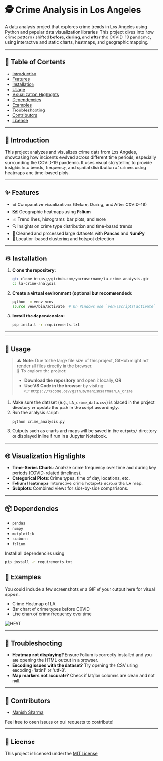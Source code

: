 # 🕵️ Crime Analysis in Los Angeles

A data analysis project that explores crime trends in Los Angeles using Python and popular data visualization libraries. This project dives into how crime patterns shifted **before**, **during**, and **after** the COVID-19 pandemic, using interactive and static charts, heatmaps, and geographic mapping.

---

## 📑 Table of Contents

- [Introduction](#introduction)
- [Features](#features)
- [Installation](#installation)
- [Usage](#usage)
- [Visualization Highlights](#visualization-highlights)
- [Dependencies](#dependencies)
- [Examples](#examples)
- [Troubleshooting](#troubleshooting)
- [Contributors](#contributors)
- [License](#license)

---

## 🧭 Introduction

This project analyzes and visualizes crime data from Los Angeles, showcasing how incidents evolved across different time periods, especially surrounding the COVID-19 pandemic. It uses visual storytelling to provide insights into trends, frequency, and spatial distribution of crimes using heatmaps and time-based plots.

---

## ✨ Features

- 📊 Comparative visualizations (Before, During, and After COVID-19)
- 🗺️ Geographic heatmaps using **Folium**
- 📈 Trend lines, histograms, bar plots, and more
- 🔍 Insights on crime type distribution and time-based trends
- 🧼 Cleaned and processed large datasets with **Pandas** and **NumPy**
- 📍 Location-based clustering and hotspot detection

---

## ⚙️ Installation

1. **Clone the repository:**
   ```bash
   git clone https://github.com/yourusername/la-crime-analysis.git
   cd la-crime-analysis
   ```

2. **Create a virtual environment (optional but recommended):**
   ```bash
   python -m venv venv
   source venv/bin/activate  # On Windows use `venv\Scripts\activate`
   ```

3. **Install the dependencies:**
   ```bash
   pip install -r requirements.txt
   ```

---

---

## 🚀 Usage

> ⚠️ **Note:** Due to the large file size of this project, GitHub might not render all files directly in the browser.  
> 🔽 To explore the project:
> - **Download the repository** and open it locally, **OR**
> - **Use VS Code in the browser** by visiting:  
>   👉 `https://vscode.dev/github/manishsarmaa/LA_crime`

1. Make sure the dataset (e.g., `LA_crime_data.csv`) is placed in the project directory or update the path in the script accordingly.
2. Run the analysis script:
   ```bash
   python crime_analysis.py
   ```
3. Outputs such as charts and maps will be saved in the `outputs/` directory or displayed inline if run in a Jupyter Notebook.

---

## 🌐 Visualization Highlights

- **Time-Series Charts**: Analyze crime frequency over time and during key periods (COVID-related timelines).
- **Categorical Plots**: Crime types, time of day, locations, etc.
- **Folium Heatmaps**: Interactive crime hotspots across the LA map.
- **Subplots**: Combined views for side-by-side comparisons.

---

## 📦 Dependencies

- `pandas`
- `numpy`
- `matplotlib`
- `seaborn`
- `folium`

Install all dependencies using:

```bash
pip install -r requirements.txt
```


## 🧪 Examples

You could include a few screenshots or a GIF of your output here for visual appeal:

- Crime Heatmap of LA
- Bar chart of crime types before COVID
- Line chart of crime frequency over time

![HEAT](https://encrypted-tbn0.gstatic.com/images?q=tbn:ANd9GcQb-ENTPA7__uB97hJZzqYNxBF5n9tfa4SnqfvzI--y50votlvnMTDiBKEXSsZjkiwEIW8&usqp=CAU)

---

## 🧯 Troubleshooting

- **Heatmap not displaying?** Ensure Folium is correctly installed and you are opening the HTML output in a browser.
- **Encoding issues with the dataset?** Try opening the CSV using encoding='latin1' or 'utf-8'.
- **Map markers not accurate?** Check if lat/lon columns are clean and not null.

---

## 👥 Contributors

- [Manish Sharma](https://github.com/manishsarmaa)

Feel free to open issues or pull requests to contribute!

---

## 📄 License

This project is licensed under the [MIT License](LICENSE).
